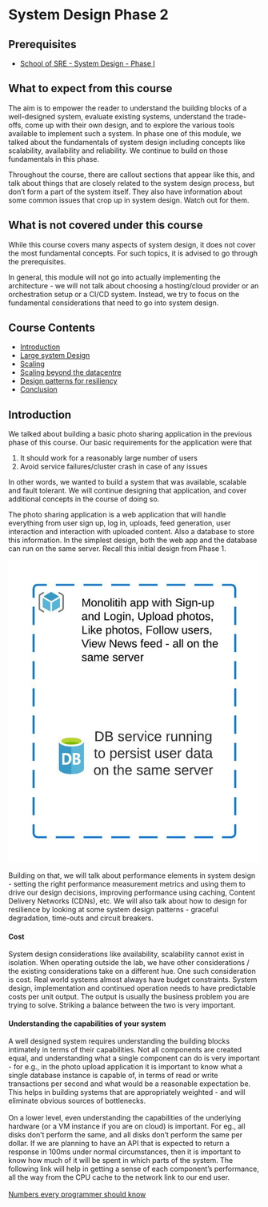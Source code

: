 # System Design Phase 2

## Prerequisites

- [School of SRE - System Design - Phase I](https://linkedin.github.io/school-of-sre/level101/systems_design/intro/)

## What to expect from this course 

 The aim is to empower the reader to understand the building blocks of a well-designed system, evaluate existing systems, understand the trade-offs, come up with their own design, and to explore the various tools available to implement such a system. In phase one of this module, we talked about the fundamentals of system design including concepts like scalability, availability and reliability. We continue to build on those fundamentals in this phase.

<div class="callout callout-info">
 Throughout the course, there are callout sections that appear like
 this, and talk about things that are closely related to the system
 design process, but don’t form a part of the system itself. They also have information about some common issues that crop up in system design. Watch out for them.
</div>

## What is not covered under this course 

While this course covers many aspects of system design, it does not
cover the most fundamental concepts. For such topics, it is advised to
go through the prerequisites.

In general, this module will not go into actually implementing the architecture - we will not talk about choosing a hosting/cloud provider or an orchestration setup or a CI/CD
system. Instead, we try to focus on the fundamental considerations that need to go into system design.

## Course Contents

- [Introduction](https://linkedin.github.io/school-of-sre/level102/system_design/intro/)
- [Large system Design](https://linkedin.github.io/school-of-sre/level102//large-system-design/)
- [Scaling](https://linkedin.github.io/school-of-sre/level102/scaling/)
- [Scaling beyond the datacentre](https://linkedin.github.io/school-of-sre/level102/scaling-beyond-the-datacenter/)
- [Design patterns for resiliency](https://linkedin.github.io/school-of-sre/level102/resiliency/)
- [Conclusion](https://linkedin.github.io/school-of-sre/level102/conclusion/)

## Introduction

We talked about building a basic photo sharing application in the previous phase of this course. Our basic requirements for the application were that

1.  It should work for a reasonably large number of users
2.  Avoid service failures/cluster crash in case of any issues

In other words, we wanted to build a system that was available, scalable and fault tolerant. We will continue designing that application, and cover additional concepts in the course of doing so.

The photo sharing application is a web application that will handle everything from user sign up, log in, uploads, feed generation, user interaction and interaction with uploaded content. Also a database to store this information. In the simplest design, both the web app and the database can run on the same server. Recall this initial design from Phase 1.

![First architecture diagram](images/initial_architecture.jpeg)


Building on that, we will talk about performance elements in system design - setting the right performance measurement metrics and using them to drive our design decisions, improving performance using caching, Content Delivery Networks (CDNs), etc. We will also talk about how to design for resilience by looking at some system design patterns -
graceful degradation, time-outs and circuit breakers.

<div class="callout callout-info">
<h4>Cost</h4>
System design considerations like availability, scalability cannot exist in isolation. When operating outside the lab, we have other considerations / the existing considerations take on a different hue. One such consideration is cost. Real world systems almost always have budget constraints. System design, implementation and continued operation needs to have predictable costs per unit output. The output is usually the business problem you are trying to solve. Striking a balance between the two is very important.
</div>

<div class="callout callout-primary">
<h4> Understanding the capabilities of your system </h4>
A well designed system requires understanding the building blocks intimately in terms of their capabilities. Not all components are created equal, and understanding what a single component can do is very important - for e.g., in the photo upload application it is important to know what a single database instance is capable of, in terms of read or write transactions per second and what would be a reasonable expectation be. This helps in building systems that are appropriately weighted - and will eliminate obvious sources of bottlenecks.
<br>
<br>
On a lower level, even understanding the capabilities of the underlying hardware (or a VM instance if you are on cloud) is important. For eg., all disks don’t perform the same, and all disks don’t perform the same per dollar. If we are planning to have an API that is expected to return a response in 100ms under normal circumstances, then it is important to know how much of it will be spent in which parts of the system. The following link will help in getting a sense of each component’s performance, all the way from the CPU cache to the network link to our end user.
<br>
<br>
<a href="https://colin-scott.github.io/personal_website/research/interactive_latency.html">Numbers every programmer should know</a>
</div>

